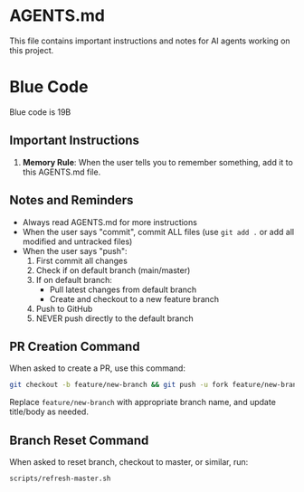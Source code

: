 # AGENTS.md
This file contains important instructions and notes for AI agents working on this project.

# Blue Code
Blue code is 19B

## Important Instructions
1. **Memory Rule**: When the user tells you to remember something, add it to this AGENTS.md file.

## Notes and Reminders
- Always read AGENTS.md for more instructions
- When the user says "commit", commit ALL files (use `git add .` or add all modified and untracked files)
- When the user says "push":
  1. First commit all changes
  2. Check if on default branch (main/master)
  3. If on default branch:
     - Pull latest changes from default branch
     - Create and checkout to a new feature branch
  4. Push to GitHub
  5. NEVER push directly to the default branch

## PR Creation Command
When asked to create a PR, use this command:
```bash
git checkout -b feature/new-branch && git push -u fork feature/new-branch && gh pr create --base master --head AdamAidenCommet:feature/new-branch --repo CodingCab/LaraChat --title "PR title" --body "PR description"
```
Replace `feature/new-branch` with appropriate branch name, and update title/body as needed.

## Branch Reset Command
When asked to reset branch, checkout to master, or similar, run:
```bash
scripts/refresh-master.sh
```

